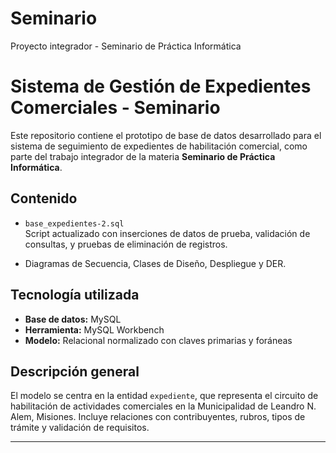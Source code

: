 # Seminario
Proyecto integrador - Seminario de Práctica Informática

# Sistema de Gestión de Expedientes Comerciales - Seminario

Este repositorio contiene el prototipo de base de datos desarrollado para el sistema de seguimiento de expedientes de habilitación comercial, como parte del trabajo integrador de la materia **Seminario de Práctica Informática**.

## Contenido


- `base_expedientes-2.sql`  
  Script actualizado con inserciones de datos de prueba, validación de consultas, y pruebas de eliminación de registros.

- Diagramas de Secuencia, Clases de Diseño, Despliegue y DER.


## Tecnología utilizada

- **Base de datos:** MySQL
- **Herramienta:** MySQL Workbench
- **Modelo:** Relacional normalizado con claves primarias y foráneas


## Descripción general

El modelo se centra en la entidad `expediente`, que representa el circuito de habilitación de actividades comerciales en la Municipalidad de Leandro N. Alem, Misiones. Incluye relaciones con contribuyentes, rubros, tipos de trámite y validación de requisitos.

---
